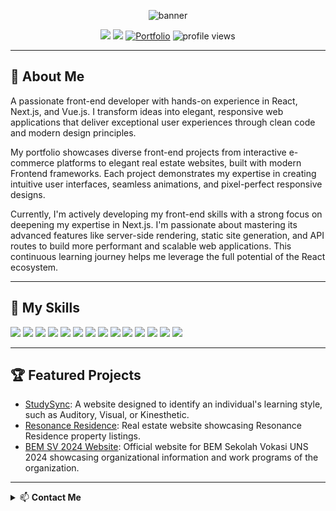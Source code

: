 <!-- Banner -->
<p align="center">
  <img src="https://capsule-render.vercel.app/api?type=waving&color=0:4F8EF7,100:1CB5E0&height=180&section=header&text=Hi%20I'm%20Gustavito!&fontSize=40&fontColor=ffffff" alt="banner"/>
</p>

<p align="center">
  <a href="https://www.linkedin.com/in/gustavito-putra"><img src="https://img.shields.io/badge/LinkedIn-Connect-blue?style=for-the-badge&logo=linkedin"/></a>
  <a href="https://github.com/gstvito"><img src="https://img.shields.io/badge/GitHub-Follow-black?style=for-the-badge&logo=github"/></a>
  <a href="https://portfolio-gustavito.vercel.app/"><img src="https://img.shields.io/badge/Portfolio-000000?style=for-the-badge&logo=vercel&logoColor=white" alt="Portfolio"/></a>
  <img src="https://komarev.com/ghpvc/?username=gstvito&style=for-the-badge" alt="profile views"/>
</p>

---

## 👋 About Me

A passionate front-end developer with hands-on experience in React, Next.js, and Vue.js. I transform ideas into elegant, responsive web applications that deliver exceptional user experiences through clean code and modern design principles.

My portfolio showcases diverse front-end projects from interactive e-commerce platforms to elegant real estate websites, built with modern Frontend frameworks. Each project demonstrates my expertise in creating intuitive user interfaces, seamless animations, and pixel-perfect responsive designs.

Currently, I'm actively developing my front-end skills with a strong focus on deepening my expertise in Next.js. I'm passionate about mastering its advanced features like server-side rendering, static site generation, and API routes to build more performant and scalable web applications. This continuous learning journey helps me leverage the full potential of the React ecosystem.

---

## 🚀 My Skills

<p>
  <img src="https://img.shields.io/badge/React-20232A?style=for-the-badge&logo=react&logoColor=61DAFB"/>
  <img src="https://img.shields.io/badge/Next.js-000000?style=for-the-badge&logo=nextdotjs&logoColor=white"/>
  <img src="https://img.shields.io/badge/Vue.js-4FC08D?style=for-the-badge&logo=vuedotjs&logoColor=white"/>
  <img src="https://img.shields.io/badge/JavaScript-F7DF1E?style=for-the-badge&logo=javascript&logoColor=black"/>
  <img src="https://img.shields.io/badge/TypeScript-3178C6?style=for-the-badge&logo=typescript&logoColor=white"/>
  <img src="https://img.shields.io/badge/HTML5-E34F26?style=for-the-badge&logo=html5&logoColor=white"/>
  <img src="https://img.shields.io/badge/CSS3-1572B6?style=for-the-badge&logo=css3&logoColor=white"/>
  <img src="https://img.shields.io/badge/Tailwind_CSS-38B2AC?style=for-the-badge&logo=tailwind-css&logoColor=white"/>
  <img src="https://img.shields.io/badge/Node.js-339933?style=for-the-badge&logo=nodedotjs&logoColor=white"/>
  <img src="https://img.shields.io/badge/MySQL-4479A1?style=for-the-badge&logo=mysql&logoColor=white"/>
  <img src="https://img.shields.io/badge/Laravel-FF2D20?style=for-the-badge&logo=laravel&logoColor=white"/>
  <img src="https://img.shields.io/badge/Git-F05032?style=for-the-badge&logo=git&logoColor=white"/>
  <img src="https://img.shields.io/badge/VS%20Code-007ACC?style=for-the-badge&logo=visual-studio-code&logoColor=white"/>
  <img src="https://img.shields.io/badge/Figma-F24E1E?style=for-the-badge&logo=figma&logoColor=white"/>
</p>

---

## 🏆 Featured Projects

- [StudySync](https://github.com/gstvito/StudySync): A website designed to identify an individual's learning style, such as Auditory, Visual, or Kinesthetic.
- [Resonance Residence](https://github.com/gstvito/Resonance-Residence):  Real estate website showcasing Resonance Residence property listings.
- [BEM SV 2024 Website](https://github.com/gstvito/BEM-SV-Website): Official website for BEM Sekolah Vokasi UNS 2024 showcasing organizational information and work programs of the organization.

---

<details>
<summary>📫 <b>Contact Me</b></summary>

- Email: [gustavitoputra@gmail.com](mailto:gustavitoputra@gmail.com)
- LinkedIn: [linkedin.com/in/gustavito-putra](https://www.linkedin.com/in/gustavito-putra)
- GitHub: [github.com/gstvito](https://github.com/gstvito)

</details>